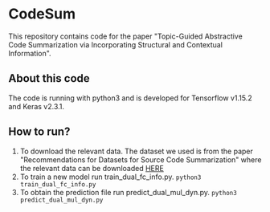 # CodeSum
This repository contains code for the paper "Topic-Guided Abstractive Code Summarization via Incorporating Structural and Contextual Information".
## About this code
The code is running with python3 and is developed for Tensorflow v1.15.2 and Keras v2.3.1.
## How to run?
1. To download the relevant data. The dataset we used is from the paper "Recommendations for Datasets for Source Code Summarization" where the relevant data can be downloaded [HERE](http://leclair.tech/data/funcom/)
2. To train a new model run train_dual_fc_info.py.
    `python3 train_dual_fc_info.py`
3. To obtain the prediction file run predict_dual_mul_dyn.py.
    `python3 predict_dual_mul_dyn.py`
